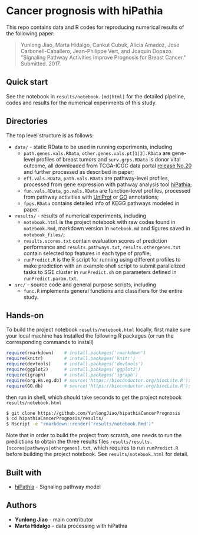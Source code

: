 # Cancer prognosis with hiPathia

This repo contains data and R codes for reproducing numerical results of the following paper:

> Yunlong Jiao, Marta Hidalgo, Cankut Cubuk, Alicia Amadoz, Jose Carbonell-Caballero, Jean-Philippe Vert, and Joaquin Dopazo. "Signaling Pathway Activities Improve Prognosis for Breast Cancer." Submitted. 2017.

## Quick start

See the notebook in `results/notebook.[md|html]` for the detailed pipeline, codes and results for the numerical experiments of this study.

## Directories

The top level structure is as follows:

* `data/` - static RData to be used in running experiments, including
  - `path.genes.vals.RData`, `other.genes.vals.pt[1|2].RData` are gene-level profiles of breast tumors and `surv.grps.RData` is donor vital outcome, all downloaded from TCGA-ICGC data portal [release No.20](https://dcc.icgc.org/releases/release_20/Projects/BRCA-US) and further processed as described in paper;
  - `eff.vals.RData`, `path.vals.RData` are pathway-level profiles, processed from gene expression with pathway analysis tool [hiPathia](http://hipathia.babelomics.org/);
  - `fun.vals.RData`, `go.vals.RData` are function-level profiles, processed from pathway activities with [UniProt](http://www.uniprot.org/) or [GO](http://www.geneontology.org/) annotations;
  - `fpgs.RData` contains detailed info of KEGG pathways modeled in paper.
* `results/` - results of numerical experiments, including
  - `notebook.html` is the project notebook with raw codes found in `notebook.Rmd`, markdown version in `notebook.md` and figures saved in `notebook_files/`;
  - `results.scores.txt` contain evaluation scores of prediction performance and `results.pathways.txt`, `results.othergenes.txt` contain selected top features in each type of profile;
  - `runPredict.R` is the R script for running using different profiles to make prediction with an example shell script to submit parallelized tasks to SGE cluster in `runPredict.sh` on parameters defined in `runPredict.param.txt`.
* `src/` - source code and general purpose scripts, including
  - `func.R` implements general functions and classifiers for the entire study.

## Hands-on

To build the project notebook `results/notebook.html` locally, first make sure your local machine has installed the following R packages (or run the corresponding commands to install)

```r
require(rmarkdown)    # install.packages('rmarkdown')
require(knitr)        # install.packages('knitr')
require(devtools)     # install.packages('devtools')
require(ggplot2)      # install.packages('ggplot2')
require(igraph)       # install.packages('igraph')
require(org.Hs.eg.db) # source('https://bioconductor.org/biocLite.R'); biocLite('org.Hs.eg.db')
require(GO.db)        # source('https://bioconductor.org/biocLite.R'); biocLite('GO.db')
```

then run in shell, which should take seconds to get the project notebook `results/notebook.html`

```sh
$ git clone https://github.com/YunlongJiao/hipathiaCancerPrognosis
$ cd hipathiaCancerPrognosis/results/
$ Rscript -e "rmarkdown::render('results/notebook.Rmd')"
```

Note that in order to build the project from scratch, one needs to run the predictions to obtain the three results files `results/results.[scores|pathways|othergenes].txt`, which requires to run `runPredict.R` before building the project notebook. See `results/notebook.html` for detail.

## Built with

* [hiPathia](https://github.com/babelomics/hipathia) - Signaling pathway model

## Authors

* **Yunlong Jiao** - main contributor
* **Marta Hidalgo** - data processing with hiPathia

